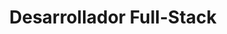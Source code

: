 ---
title: Desarrollador Full-Stack
company: Celnet Comunicaciones SL
description: Prácticas finales del CFGS Desarrollo de aplicaciones web en las que desarrollé una aplicación para la gestión de empleados, stock y ordenes de trabajo.
technologies: ['Angular', 'Nodejs']
age:
    start: Febrero 2021
    final: Junio 2021
---